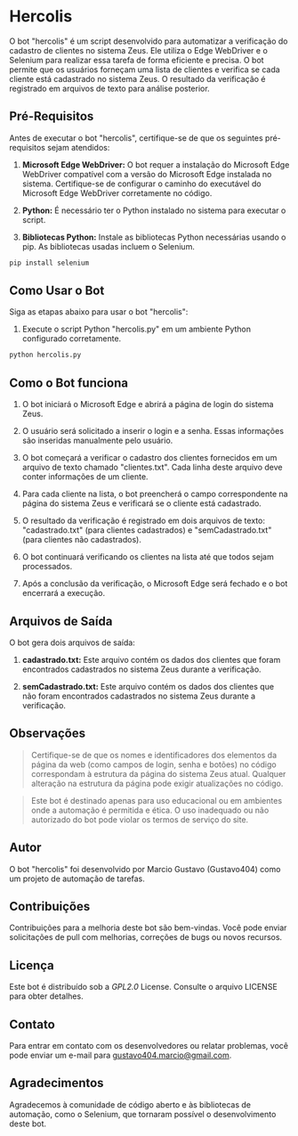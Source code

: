 # Hercolis
O bot "hercolis" é um script desenvolvido para automatizar a verificação do cadastro de clientes no sistema Zeus. Ele utiliza o Edge WebDriver e o Selenium para realizar essa tarefa de forma eficiente e precisa. O bot permite que os usuários forneçam uma lista de clientes e verifica se cada cliente está cadastrado no sistema Zeus. O resultado da verificação é registrado em arquivos de texto para análise posterior.

## Pré-Requisitos
Antes de executar o bot "hercolis", certifique-se de que os seguintes pré-requisitos sejam atendidos:

1. **Microsoft Edge WebDriver:** O bot requer a instalação do Microsoft Edge WebDriver compatível com a versão do Microsoft Edge instalada no sistema. Certifique-se de configurar o caminho do executável do Microsoft Edge WebDriver corretamente no código.

2. **Python:** É necessário ter o Python instalado no sistema para executar o script.

3. **Bibliotecas Python:** Instale as bibliotecas Python necessárias usando o pip. As bibliotecas usadas incluem o Selenium.

```bash
pip install selenium
```

## Como Usar o Bot
Siga as etapas abaixo para usar o bot "hercolis":

1. Execute o script Python "hercolis.py" em um ambiente Python configurado corretamente.
```bash
python hercolis.py
```

## Como o Bot funciona
1. O bot iniciará o Microsoft Edge e abrirá a página de login do sistema Zeus.

2. O usuário será solicitado a inserir o login e a senha. Essas informações são inseridas manualmente pelo usuário.

3. O bot começará a verificar o cadastro dos clientes fornecidos em um arquivo de texto chamado "clientes.txt". Cada linha deste arquivo deve conter informações de um cliente.

4. Para cada cliente na lista, o bot preencherá o campo correspondente na página do sistema Zeus e verificará se o cliente está cadastrado.

5. O resultado da verificação é registrado em dois arquivos de texto: "cadastrado.txt" (para clientes cadastrados) e "semCadastrado.txt" (para clientes não cadastrados).

6. O bot continuará verificando os clientes na lista até que todos sejam processados.

7. Após a conclusão da verificação, o Microsoft Edge será fechado e o bot encerrará a execução.

## Arquivos de Saída
O bot gera dois arquivos de saída:

1. **cadastrado.txt:** Este arquivo contém os dados dos clientes que foram encontrados cadastrados no sistema Zeus durante a verificação.

2. **semCadastrado.txt:** Este arquivo contém os dados dos clientes que não foram encontrados cadastrados no sistema Zeus durante a verificação.

## Observações
>Certifique-se de que os nomes e identificadores dos elementos da página da web (como campos de login, senha e botões) no código correspondam à estrutura da página do sistema Zeus atual. Qualquer alteração na estrutura da página pode exigir atualizações no código.

>Este bot é destinado apenas para uso educacional ou em ambientes onde a automação é permitida e ética. O uso inadequado ou não autorizado do bot pode violar os termos de serviço do site.

## Autor
O bot "hercolis" foi desenvolvido por Marcio Gustavo (Gustavo404) como um projeto de automação de tarefas.

## Contribuições
Contribuições para a melhoria deste bot são bem-vindas. Você pode enviar solicitações de pull com melhorias, correções de bugs ou novos recursos.

## Licença
Este bot é distribuído sob a *GPL2.0* License. Consulte o arquivo LICENSE para obter detalhes.

## Contato
Para entrar em contato com os desenvolvedores ou relatar problemas, você pode enviar um e-mail para gustavo404.marcio@gmail.com.

## Agradecimentos
Agradecemos à comunidade de código aberto e às bibliotecas de automação, como o Selenium, que tornaram possível o desenvolvimento deste bot.
